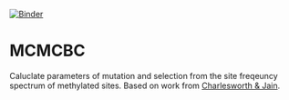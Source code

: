 [![Binder](http://mybinder.org/badge.svg)](http://beta.mybinder.org/v2/gh/rossibarra/MCMCBC/master)


# MCMCBC

Caluclate parameters of mutation and selection from the site freqeuncy spectrum of methylated sites. Based on work from [Charlesworth & Jain](https://www.ncbi.nlm.nih.gov/pmc/articles/PMC4256773/).
